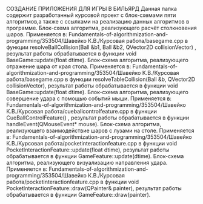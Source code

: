 СОЗДАНИЕ ПРИЛОЖЕНИЯ ДЛЯ ИГРЫ В БИЛЬЯРД
Данная папка содержит разработанный курсовой проект с блок-схемами пяти алгоритмов,а также с ссылками на реализацию данных алгоритмов в программе.
Блок-схема алгоритма, реализующего расчёт столкновения шаров.
Применяется в: Fundamentals-of-algorithmization-and-programming/353504/Шавейко К.В./Курсовая работа/basegame.cpp в функции resolveBallCollision(Ball &b1, Ball &b2, QVector2D collisionVector) , результат работы обрабатывается в функции void BaseGame::update(float dtime).
Блок-схема алгоритма, реализующего отражение шара от края стола.
Применяется в: Fundamentals-of-algorithmization-and-programming/353504/Шавейко К.В./Курсовая работа/basegame.cpp в функции resolveTableCollision(Ball &b, QVector2D collisionVector), результат работы обрабатывается в функции  void BaseGame::update(float dtime).
Блок-схема алгоритма, реализующего совершение удара с помощью событий мыши.
Применяется в: Fundamentals-of-algorithmization-and-programming/353504/Шавейко К.В./Курсовая работа/cueballcontrolfeature.cpp в функции CueBallControlFeature() , результат работы обрабатывается в функции handleEvent(QMouseEvent* mouse).
Блок-схема алгоритма, реализующего взаимодействие шаров с лузами на столе.
Применяется в: Fundamentals-of-algorithmization-and-programming/353504/Шавейко К.В./Курсовая работа/pocketinteractionfeature.cpp в функции void PocketInteractionFeature::update(float dtime), результат работы обрабатывается в функции GameFeature::update(dtime).
Блок-схема алгоритма, реализующего визуализацию направления удара.
Применяется в: Fundamentals-of-algorithmization-and-programming/353504/Шавейко К.В./Курсовая работа/pocketinteractionfeature.cpp в функции void PocketInteractionFeature::draw(QPainter& painter), результат работы обрабатывается в функции GameFeature::draw(painter).
